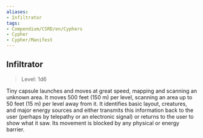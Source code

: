 ```yaml
---
aliases:
- Infiltrator
tags:
- Compendium/CSRD/en/Cyphers
- Cypher
- Cypher/Manifest
---
```


  
## Infiltrator  
>Level: 1d6  
  
Tiny capsule launches and moves at great speed, mapping and scanning an unknown area. It moves 500 feet (150 m) per level, scanning an area up to 50 feet (15 m) per level away from it. It identifies basic layout, creatures, and major energy sources and either transmits this information back to the user (perhaps by telepathy or an electronic signal) or returns to the user to show what it saw. Its movement is blocked by any physical or energy barrier.